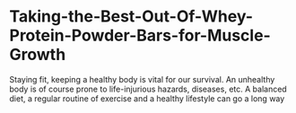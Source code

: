 # Taking-the-Best-Out-Of-Whey-Protein-Powder-Bars-for-Muscle-Growth
Staying fit, keeping a healthy body is vital for our survival. An unhealthy body is of course prone to life-injurious hazards, diseases, etc. A balanced diet, a regular routine of exercise and a healthy lifestyle can go a long way
